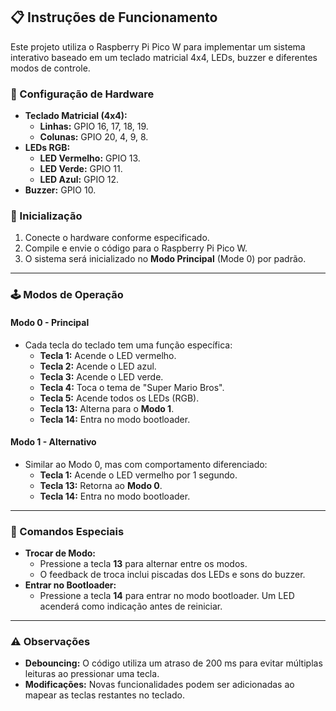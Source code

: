 ## 📋 Instruções de Funcionamento

Este projeto utiliza o Raspberry Pi Pico W para implementar um sistema interativo baseado em um teclado matricial 4x4, LEDs, buzzer e diferentes modos de controle.

### 🔧 Configuração de Hardware

- **Teclado Matricial (4x4):**
  - **Linhas:** GPIO 16, 17, 18, 19.
  - **Colunas:** GPIO 20, 4, 9, 8.
- **LEDs RGB:**
  - **LED Vermelho:** GPIO 13.
  - **LED Verde:** GPIO 11.
  - **LED Azul:** GPIO 12.
- **Buzzer:** GPIO 10.

### 🚀 Inicialização

1. Conecte o hardware conforme especificado.
2. Compile e envie o código para o Raspberry Pi Pico W.
3. O sistema será inicializado no **Modo Principal** (Mode 0) por padrão.

---

### 🕹️ Modos de Operação

#### **Modo 0 - Principal**
- Cada tecla do teclado tem uma função específica:
  - **Tecla 1:** Acende o LED vermelho.
  - **Tecla 2:** Acende o LED azul.
  - **Tecla 3:** Acende o LED verde.
  - **Tecla 4:** Toca o tema de "Super Mario Bros".
  - **Tecla 5:** Acende todos os LEDs (RGB).
  - **Tecla 13:** Alterna para o **Modo 1**.
  - **Tecla 14:** Entra no modo bootloader.

#### **Modo 1 - Alternativo**
- Similar ao Modo 0, mas com comportamento diferenciado:
  - **Tecla 1:** Acende o LED vermelho por 1 segundo.
  - **Tecla 13:** Retorna ao **Modo 0**.
  - **Tecla 14:** Entra no modo bootloader.

---

### 🔹 Comandos Especiais
- **Trocar de Modo:**
  - Pressione a tecla **13** para alternar entre os modos.
  - O feedback de troca inclui piscadas dos LEDs e sons do buzzer.
- **Entrar no Bootloader:**
  - Pressione a tecla **14** para entrar no modo bootloader. Um LED acenderá como indicação antes de reiniciar.

---

### ⚠️ Observações
- **Debouncing:** O código utiliza um atraso de 200 ms para evitar múltiplas leituras ao pressionar uma tecla.
- **Modificações:** Novas funcionalidades podem ser adicionadas ao mapear as teclas restantes no teclado.
